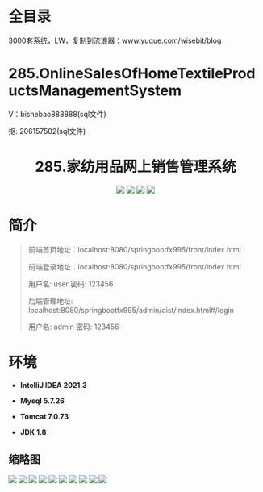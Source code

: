 # 全目录

3000套系统，LW，复制到流浪器：www.yuque.com/wisebit/blog

# 285.OnlineSalesOfHomeTextileProductsManagementSystem

<p>V：bishebao888888(sql文件)</p>
<p>抠: 206157502(sql文件)</p>

<p><h1 align="center">285.家纺用品网上销售管理系统</h1></p>


<p align="center">
	<img src="https://img.shields.io/badge/jdk-1.8-orange.svg"/>
    <img src="https://img.shields.io/badge/springboot-5.x-lightgrey.svg"/>
    <img src="https://img.shields.io/badge/vue-3.x-blue.svg"/>
    <img src="https://img.shields.io/badge/mybatis-5.x-yellow.svg"/>
</p>

# 简介
>
> 
>
> 前端首页地址：localhost:8080/springbootfx995/front/index.html
> 
> 前端登录地址：localhost:8080/springbootfx995/front/index.html
>
> 用户名: user   密码: 123456
>
> 后端管理地址: localhost:8080/springbootfx995/admin/dist/index.html#/login
>
> 用户名: admin   密码: 123456
>


# 环境

- <b>IntelliJ IDEA 2021.3</b>

- <b>Mysql 5.7.26</b>

- <b>Tomcat 7.0.73</b>

- <b>JDK 1.8</b>





## 缩略图

![](https://bitwise.oss-cn-heyuan.aliyuncs.com/2024/9/10/ee32afb8-2344-47f3-be12-cfada70c528b.png)
![](https://bitwise.oss-cn-heyuan.aliyuncs.com/2024/9/10/e883620d-c3b2-492b-9f13-e32f2f4c72fa.png)
![](https://bitwise.oss-cn-heyuan.aliyuncs.com/2024/9/10/f324a236-2441-4e12-a627-30913f5fa46b.png)
![](https://bitwise.oss-cn-heyuan.aliyuncs.com/2024/9/10/d3c53f0d-0548-4a13-823a-b4b8e6967f8e.png)
![](https://bitwise.oss-cn-heyuan.aliyuncs.com/2024/9/10/d43732ff-4d67-49c2-9302-b3fc7a4caa80.png)
![](https://bitwise.oss-cn-heyuan.aliyuncs.com/2024/9/10/27819faf-3758-4d54-b535-6bb7175732c1.png)
![](https://bitwise.oss-cn-heyuan.aliyuncs.com/2024/9/10/8944793b-724f-41bb-a76c-c0938d6a77ce.png)
![](https://bitwise.oss-cn-heyuan.aliyuncs.com/2024/9/10/23aad531-d461-4a8b-9d8e-697b5dd2e2ef.png)
![](https://bitwise.oss-cn-heyuan.aliyuncs.com/2024/9/10/1429e810-ac2a-4373-9eb4-6eaeebc2aaa9.png)
![](https://bitwise.oss-cn-heyuan.aliyuncs.com/2024/9/10/562abc7d-dbeb-490f-a1b4-382cb63bac3c.png)




